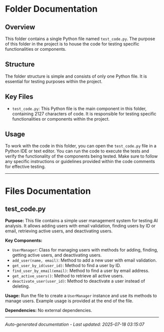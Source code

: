 # Folder Documentation

## Overview
This folder contains a single Python file named `test_code.py`. The purpose of this folder in the project is to house the code for testing specific functionalities or components.

## Structure
The folder structure is simple and consists of only one Python file. It is essential for testing purposes within the project.

## Key Files
- `test_code.py`: This Python file is the main component in this folder, containing 2127 characters of code. It is responsible for testing specific functionalities or components within the project.

## Usage
To work with the code in this folder, you can open the `test_code.py` file in a Python IDE or text editor. You can run the code to execute the tests and verify the functionality of the components being tested. Make sure to follow any specific instructions or guidelines provided within the code comments for effective testing.

---

# Files Documentation

## test_code.py

**Purpose:** This file contains a simple user management system for testing AI analysis. It allows adding users with email validation, finding users by ID or email, retrieving active users, and deactivating users.

**Key Components:**
- `UserManager`: Class for managing users with methods for adding, finding, getting active users, and deactivating users.
- `add_user(name, email)`: Method to add a new user with email validation.
- `get_user_by_id(user_id)`: Method to find a user by ID.
- `find_user_by_email(email)`: Method to find a user by email address.
- `get_active_users()`: Method to retrieve all active users.
- `deactivate_user(user_id)`: Method to deactivate a user instead of deleting.

**Usage:** Run the file to create a `UserManager` instance and use its methods to manage users. Example usage is provided at the end of the file.

**Dependencies:** No external dependencies.

---
*Auto-generated documentation - Last updated: 2025-07-18 03:15:07*
